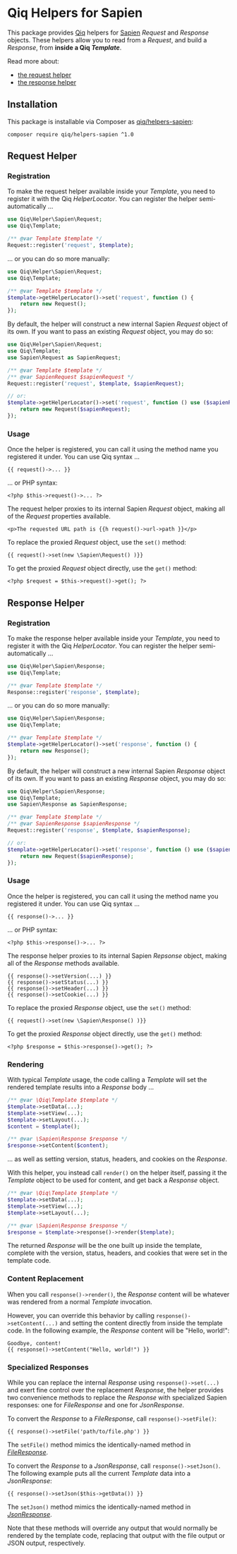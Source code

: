 # Qiq Helpers for Sapien

This package provides [Qiq](https://qiqphp.com) helpers for
[Sapien](https://sapienphp.com) _Request_ and _Response_ objects. These helpers
allow you to read from a _Request_, and build a _Response_, from **inside a
Qiq _Template_**.

Read more about:

- [the request helper](#request-helper)
- [the response helper](#response-helper)

## Installation

This package is installable via Composer as
[qiq/helpers-sapien](https://packagist.org/packages/qiq/helper-sapien):

```
composer require qiq/helpers-sapien ^1.0
```

## Request Helper

### Registration

To make the request helper available inside your _Template_, you need to
register it with the Qiq _HelperLocator_. You can register the helper
semi-automatically ...

```php
use Qiq\Helper\Sapien\Request;
use Qiq\Template;

/** @var Template $template */
Request::register('request', $template);
```

... or you can do so more manually:

```php
use Qiq\Helper\Sapien\Request;
use Qiq\Template;

/** @var Template $template */
$template->getHelperLocator()->set('request', function () {
    return new Request();
});
```

By default, the helper will construct a new internal Sapien _Request_ object of
its own. If you want to pass an existing _Request_ object, you may do so:

```php
use Qiq\Helper\Sapien\Request;
use Qiq\Template;
use Sapien\Request as SapienRequest;

/** @var Template $template */
/** @var SapienRequest $sapienRequest */
Request::register('request', $template, $sapienRequest);

// or:
$template->getHelperLocator()->set('request', function () use ($sapienRequest) {
    return new Request($sapienRequest);
});
```

### Usage

Once the helper is registered, you can call it using the method name you
registered it under. You can use Qiq syntax ...

```qiq
{{ request()->... }}
```

... or PHP syntax:

```html+php
<?php $this->request()->... ?>
```

The request helper proxies to its internal Sapien _Request_ object, making
all of the _Request_ properties available.

```qiq
<p>The requested URL path is {{h request()->url->path }}</p>
```

To replace the proxied _Request_ object, use the `set()` method:

```qiq
{{ request()->set(new \Sapien\Request() )}}
```

To get the proxied _Request_ object directly, use the `get()` method:

```html+php
<?php $request = $this->request()->get(); ?>
```

## Response Helper

### Registration

To make the response helper available inside your _Template_, you need to
register it with the Qiq _HelperLocator_. You can register the helper
semi-automatically ...

```php
use Qiq\Helper\Sapien\Response;
use Qiq\Template;

/** @var Template $template */
Response::register('response', $template);
```

... or you can do so more manually:

```php
use Qiq\Helper\Sapien\Response;
use Qiq\Template;

/** @var Template $template */
$template->getHelperLocator()->set('response', function () {
    return new Response();
});
```

By default, the helper will construct a new internal Sapien _Response_ object of
its own. If you want to pass an existing _Response_ object, you may do so:

```php
use Qiq\Helper\Sapien\Response;
use Qiq\Template;
use Sapien\Response as SapienResponse;

/** @var Template $template */
/** @var SapienResponse $sapienResponse */
Request::register('response', $template, $sapienResponse);

// or:
$template->getHelperLocator()->set('response', function () use ($sapienResponse) {
    return new Request($sapienResponse);
});
```

### Usage

Once the helper is registered, you can call it using the method name you
registered it under. You can use Qiq syntax ...

```qiq
{{ response()->... }}
```

... or PHP syntax:

```html+php
<?php $this->response()->... ?>
```

The response helper proxies to its internal Sapien _Repsonse_ object, making
all of the _Response_ methods available.

```qiq
{{ response()->setVersion(...) }}
{{ response()->setStatus(...) }}
{{ response()->setHeader(...) }}
{{ response()->setCookie(...) }}
```

To replace the proxied _Response_ object, use the `set()` method:

```qiq
{{ request()->set(new \Sapien\Response() )}}
```

To get the proxied _Response_ object directly, use the `get()` method:

```html+php
<?php $response = $this->response()->get(); ?>
```

### Rendering

With typical _Template_ usage, the code calling a _Template_ will set the
rendered template results into a _Response_ body ...

```php
/** @var \Qiq\Template $template */
$template->setData(...);
$template->setView(...);
$template->setLayout(...);
$content = $template();

/** @var \Sapien\Response $response */
$response->setContent($content);
```

... as well as setting version, status, headers, and cookies on the _Response_.

With this helper, you instead call `render()` on the helper itself, passing it
the _Template_ object to be used for content, and get back a _Response_
object.


```php
/** @var \Qiq\Template $template */
$template->setData(...);
$template->setView(...);
$template->setLayout(...);

/** @var \Sapien\Response $response */
$response = $template->response()->render($template);
```

The returned _Response_ will be the one built up inside the template, complete
with the version, status, headers, and cookies that were set in the template
code.

### Content Replacement

When you call `response()->render()`, the _Response_ content will be whatever
was rendered from a normal _Template_ invocation.

However, you can override this behavior by calling `response()->setContent(...)`
and setting the content directly from inside the template code. In the following
example, the _Response_ content will be "Hello, world!":

```qiq
Goodbye, content!
{{ response()->setContent("Hello, world!") }}
```

### Specialized Responses

While you can replace the internal _Response_ using `response()->set(...)` and
exert fine control over the replacement _Response_, the helper provides two
convenience methods to replace the _Response_ with specialized Sapien
responses: one for _FileResponse_ and one for _JsonResponse_.

To convert the _Response_ to a _FileResponse_, call `response()->setFile()`:

```qiq
{{ response()->setFile('path/to/file.php') }}
```

The `setFile()` method mimics the identically-named method in
[_FileResponse_](https://sapienphp.com/1.x/response/special.html#1-2-9-1).

To convert the _Response_ to a _JsonResponse_, call `response()->setJson()`. The
following example puts all the current _Template_ data into a _JsonResponse_:

```qiq
{{ response()->setJson($this->getData()) }}
```

The `setJson()` method mimics the identically-named method in
[_JsonResponse_](https://sapienphp.com/1.x/response/special.html#1-2-9-2).

Note that these methods will override any output that would normally be rendered
by the template code, replacing that output with the file output or JSON output,
respectively.

